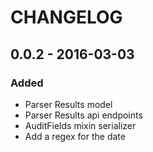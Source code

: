 CHANGELOG
==========
## 0.0.2 - 2016-03-03
### Added
- Parser Results model
- Parser Results api endpoints
- AuditFields mixin serializer
- Add a regex for the date
